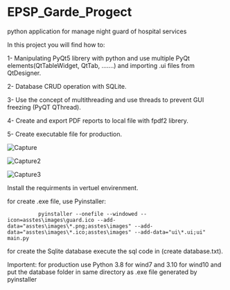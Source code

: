 # EPSP_Garde_Progect
python application for manage night guard of hospital services

In this project you will find how to:

   1- Manipulating PyQt5 librery with python and use multiple PyQt elements(QtTableWidget, QtTab, .......) and importing .ui files from QtDesigner.
    
   2- Database CRUD operation with SQLite.
    
   3- Use the concept of multithreading and use threads to prevent GUI freezing (PyQT QThread).
    
   4- Create and export PDF reports to local file with fpdf2 librery.
   
   5- Create executable file for production.
    
![Capture](https://user-images.githubusercontent.com/30577764/158579056-ba017029-0041-4a7e-a4b1-10c1c0966ef8.PNG)
    
![Capture2](https://user-images.githubusercontent.com/30577764/158579115-64dae6da-b43a-4800-9655-78223d29037c.PNG)

![Capture3](https://user-images.githubusercontent.com/30577764/158579187-e6c3bc4b-e8ca-490a-9f89-42f69a3a62fa.PNG)

Install the requirments in vertuel envirenment.

for create .exe file, use Pyinstaller:
              
              pyinstaller --onefile --windowed --icon=asstes\images\guard.ico --add-data="asstes\images\*.png;asstes\images" --add-data="asstes\images\*.ico;asstes\images" --add-data="ui\*.ui;ui" main.py

for create the Sqlite database execute the sql code in (create database.txt).

Importent: for production use Python 3.8 for wind7 and 3.10 for wind10 and put the database folder in same directory as .exe file generated by pyinstaller

